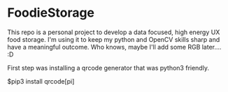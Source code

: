 # FoodieStorage
This repo is a personal project to develop a data focused, high energy UX food storage. I'm using it to keep my python and OpenCV skills sharp and have a meaningful outcome. Who knows, maybe I'll add some RGB later.... :D

First step was installing a qrcode generator that was python3 friendly. 

$pip3 install qrcode[pi]
